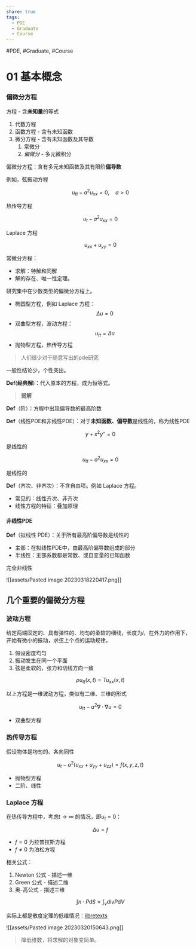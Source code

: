 ```yaml
---
share: true
tags:
  - PDE
  - Graduate
  - Course
---
```



#PDE, #Graduate, #Course 

# 01 基本概念

### 偏微分方程

方程 - 含**未知量**的等式

1. 代数方程
2. 函数方程 - 含有未知函数
3. 微分方程 - 含有未知函数及其导数
	1. 常微分
	2. *偏微分* - 多元微积分

偏微分方程：含有多元未知函数及其有限阶**偏导数**

例如，弦振动方程

$$
u_{tt} - a^{2} u_{xx} = 0, \quad a > 0
$$

热传导方程

$$
u_{t} - a^{2} u_{xx} = 0
$$

Laplace 方程

$$
u_{xx}+ u_{yy}= 0
$$

常微分方程：

- 求解：特解和同解
- 解的存在、唯一性定理。

研究集中在少数类型的偏微分方程上。

- 椭圆型方程，例如 Laplace 方程：
	$$
	\Delta u = 0
	$$
- 双曲型方程，波动方程：$$u_{tt}= \Delta u$$
- 抛物型方程，热传导方程

> 人们很少对于随意写出的pde研究

一般性结论少，个性突出。

**Def**(**经典解**)：代入原本的方程，成为恒等式。

> **弱解**

**Def**（阶）：方程中出现偏导数的最高阶数

**Def**（线性PDE和非线性PDE）：对于**未知函数、偏导数**是线性的，称为线性PDE

$$
y + x^{2}y'' = 0
$$

是线性的

$$
u_{tt} - a^{2} u_{xx}= 0
$$

是线性的

**Def**（齐次、非齐次）：不含自由项。例如 Laplace 方程。

- 常见的：线性齐次、非齐次
- 线性方程的特征：叠加原理

#### 非线性PDE

**Def**（拟线性 PDE）：关于所有最高阶偏导数是线性的

- 主部：在拟线性PDE中，由最高阶偏导数组成的部分
- 半线性：主部系数都是常数、或自变量的已知函数

完全非线性

![[assets/Pasted image 20230318220417.png]]


## 几个重要的偏微分方程

### 波动方程

给定两端固定的、具有弹性的、均匀的柔软的细线，长度为$l$，在外力的作用下，开始有微小的振动，求弦上个点的运动规律。

1. 假设密度均匀
2. 振动发生在同一个平面
3. 弦是柔软的，张力和切线方向一致

$$
\rho u_{tt}(x, t) = Tu_{xx}(x, t)
$$

以上方程是一维波动方程，类似有二维、三维的形式

$$
u_{tt}- a^{2} \nabla \cdot \nabla u = 0
$$

- 双曲型方程

### 热传导方程

假设物体是均匀的、各向同性

$$
u_{t} - a^{2}(u_{xx}+u_{yy}+ u_{zz}) = f(x,y,z,t)
$$

- 抛物型方程
- 二阶、线性

### Laplace 方程

在热传导方程中，考虑$t\rightarrow \infty$ 的情况，即$u_{t}=0$：

$$
\Delta u = f
$$

- $f=0$ 为拉普拉斯方程
- $f\ne 0$ 为泊松方程

相关公式：

1. Newton 公式 - 描述一维
2. Green 公式 - 描述二维
3. 奥-高公式 - 描述三维

$$
\int n\cdot P \mathrm dS = \int_{v} \mathrm{div} P\mathrm d V
$$

实际上都是散度定理的低维情况：[libretexts](https://math.libretexts.org/Bookshelves/Calculus/Calculus_(OpenStax)/16%3A_Vector_Calculus/16.08%3A_The_Divergence_Theorem)

![[assets/Pasted image 20230320150643.png]]


> 降低维数，将求解的对象变简单。




